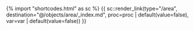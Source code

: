 {% import "shortcodes.html" as sc %}
{{ sc::render_link(type="/area", destination="@/objects/area/_index.md", proc=proc | default(value=false), var=var | default(value=false)) }}